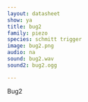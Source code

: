 ```yaml
---
layout: datasheet
show: ya
title: bug2 
family: piezo
species: schmitt trigger 
image: bug2.png
audio: na
sound: bug2.wav
sound2: bug2.ogg

---
```


Bug2 